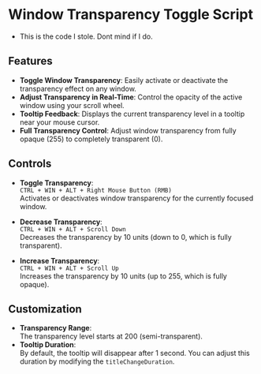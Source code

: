 # Window Transparency Toggle Script

- This is the code I stole. Dont mind if I do.

## Features
- **Toggle Window Transparency**: Easily activate or deactivate the transparency effect on any window.
- **Adjust Transparency in Real-Time**: Control the opacity of the active window using your scroll wheel.
- **Tooltip Feedback**: Displays the current transparency level in a tooltip near your mouse cursor.
- **Full Transparency Control**: Adjust window transparency from fully opaque (255) to completely transparent (0).

## Controls
- **Toggle Transparency**:  
  `CTRL + WIN + ALT + Right Mouse Button (RMB)`  
  Activates or deactivates window transparency for the currently focused window. 

- **Decrease Transparency**:  
  `CTRL + WIN + ALT + Scroll Down`  
  Decreases the transparency by 10 units (down to 0, which is fully transparent).

- **Increase Transparency**:  
  `CTRL + WIN + ALT + Scroll Up`  
  Increases the transparency by 10 units (up to 255, which is fully opaque).

## Customization

- **Transparency Range**:  
  The transparency level starts at 200 (semi-transparent). 
- **Tooltip Duration**:  
  By default, the tooltip will disappear after 1 second.
  You can adjust this duration by modifying the `titleChangeDuration`.